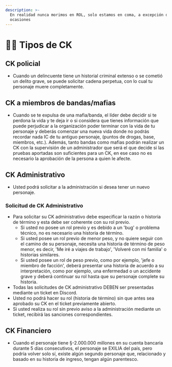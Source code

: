 ```yaml
---
description: >-
  En realidad nunca morimos en ROL, solo estamos en coma, a excepción de ciertas
  ocasiones
---
```


# 🧟‍♂️ Tipos de CK



## **CK policial**

* Cuando un delincuente tiene un historial criminal extenso o se cometió un delito grave, se puede solicitar cadena perpetua, con lo cual tu personaje muere completamente.

## **CK a miembros de bandas/mafias**

* Cuando se te expulsa de una mafia/banda, el líder debe decidir si te perdona la vida y te deja ir o si considera que tienes información que puede perjudicar a la organización poder terminar con la vida de tu personaje y deberás comenzar una nueva vida donde no podrás recordar nada IC de tu antiguo personaje, (puntos de drogas, base, miembros, etc.). Además, tanto bandas como mafias podrán realizar un CK con la supervisión de un administrador que será el que decide si las pruebas aportadas son suficientes para un CK, en ese caso no es necesario la aprobación de la persona a quien le afecte.

## **CK Administrativo**

* Usted podrá solicitar a la administración si desea tener un nuevo personaje.



### Solicitud de CK Administrativo

* Para solicitar su CK administrativo debe especificar la razón o historia de término y esta debe ser coherente con su rol previo.
  * Si usted no posee un rol previo y es debido a un 'bug' o problema técnico, no es necesario una historia de término.
  * Si usted posee un rol previo de menor peso, y no quiere seguir con el camino de su personaje, necesita una historia de término de peso menor, es decir, 'Me iré a viajes de trabajo', 'Volveré con mi familia' o historias similares.
  * Si usted posee un rol de peso previo, como por ejemplo, 'jefe o miembro de facción', deberá presentar una historia de acuerdo a su interpretación, como por ejemplo, una enfermedad o un accidente grave y deberá continuar su rol hasta que su personaje complete su historia.
* Todas las solicitudes de CK administrativo DEBEN ser presentadas mediante un ticket en Discord.
* Usted no podrá hacer su rol (historia de término) sin que antes sea aprobado su CK en el ticket previamente abierto.
* Si usted realiza su rol sin previo aviso a la administración mediante un ticket, recibirá las sanciones correspondientes.

## **CK Financiero**

* Cuando el personaje tiene §-2.000.000 millones en su cuenta bancaria durante 5 días consecutivos, el personaje se EXILIA del país, pero podría volver solo sí, existe algún segundo personaje que, relacionado y basado en su historia de ingreso, tengan algún parentesco.



